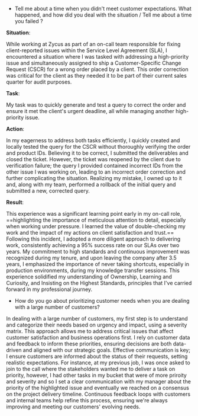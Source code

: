 
- Tell me about a time when you didn't meet customer expectations. What happened, and how did you deal with the situation / Tell me about a time you failed ?

**Situation**: 

While working at Zycus as part of an on-call team responsible for fixing client-reported issues within the Service Level Agreement (SLA), I encountered a situation where I was tasked with addressing a high-priority issue and simultaneously assigned to ship a Customer-Specific Change Request (CSCR) for a wrong order placed by a client. This order correction was critical for the client as they needed it to be part of their current sales quarter for audit purposes.

**Task**:

My task was to quickly generate and test a query to correct the order and ensure it met the client's urgent deadline, all while managing another high-priority issue.

**Action**: 

In my eagerness to address both tasks efficiently, I quickly created and locally tested the query for the CSCR without thoroughly verifying the order and product IDs. Believing it to be correct, I submitted the deliverables and closed the ticket. However, the ticket was reopened by the client due to verification failure; the query I provided contained incorrect IDs from the other issue I was working on, leading to an incorrect order correction and further complicating the situation. Realizing my mistake, I owned up to it and, along with my team, performed a rollback of the initial query and submitted a new, corrected query.

**Result**: 

This experience was a significant learning point early in my on-call role, ==highlighting the importance of meticulous attention to detail, especially when working under pressure. I learned the value of double-checking my work and the impact of my actions on client satisfaction and trust.== Following this incident, I adopted a more diligent approach to delivering work, consistently achieving a 95% success rate on our SLAs over two years. My commitment to high standards and continuous improvement was recognized during my tenure, and upon leaving the company after 3.5 years, I emphasized the importance of never taking shortcuts, especially in production environments, during my knowledge transfer sessions. This experience solidified my understanding of Ownership, Learning and Curiosity, and Insisting on the Highest Standards, principles that I've carried forward in my professional journey.
  


* How do you go about prioritizing customer needs when you are dealing with a large number of customers?

In dealing with a large number of customers, my first step is to understand and categorize their needs based on urgency and impact, using a severity matrix. This approach allows me to address critical issues that affect customer satisfaction and business operations first. I rely on customer data and feedback to inform these priorities, ensuring decisions are both data-driven and aligned with our strategic goals. Effective communication is key; I ensure customers are informed about the status of their requests, setting realistic expectations. For instance, at my previous job, I was once asked to join to the call where the stakeholders wanted me to deliver a task on priority, however, I had other tasks in my bucket that were of more priroity and severity and so I set a clear communication with my manager about the priority of the highlighted issue and eventually we reached on a consensus on the project delivery timeline. Continuous feedback loops with customers and internal teams help refine this process, ensuring we're always improving and meeting our customers' evolving needs.